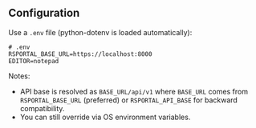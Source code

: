 ## Configuration

Use a `.env` file (python-dotenv is loaded automatically):

```
# .env
RSPORTAL_BASE_URL=https://localhost:8000
EDITOR=notepad
```

Notes:
- API base is resolved as `BASE_URL/api/v1` where `BASE_URL` comes from `RSPORTAL_BASE_URL` (preferred) or `RSPORTAL_API_BASE` for backward compatibility.
- You can still override via OS environment variables.
